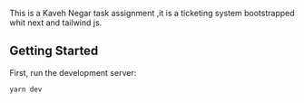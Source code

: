 This is a Kaveh Negar task assignment ,it is a ticketing system bootstrapped whit next and tailwind js.

## Getting Started

First, run the development server:

```bash
yarn dev
```
